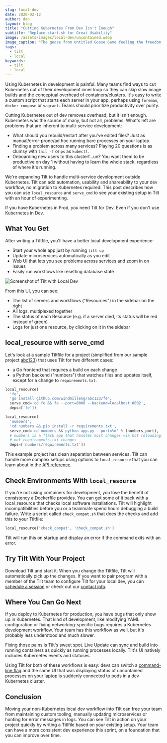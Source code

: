 ```yaml
---
slug: local-dev
date: 2020-02-12
author: dan
layout: blog
title: "Cutting Kubernetes From Dev Isn't Enough"
subtitle: "Replace start.sh for Great Usability"
image: /assets/images/local-dev/uncontained.webp
image_caption: "The goose from Untitled Goose Game feeling the freedom of not being in a container anymore."
tags:
  - tilt
  - local
keywords:
  - tilt
  - local
---
```


Using Kubernetes in development is painful. Many teams find ways to cut Kubernetes out of their development inner loop so they can skip slow image builds and the conceptual overhead of containers/clusters. It's easy to write a custom script that starts each server in your app, perhaps using `foreman`, `docker-compose` or `vagrant`. Teams should prioritize productivity over purity.

Cutting Kubernetes out of dev removes overhead, but it isn't enough. Kubernetes was the source of many, but not all, problems. What's left are problems that are inherent to multi-service development:
* What should you rebuild/restart after you've edited files? Just as manual/error-prone/ad hoc running bare processes on your laptop.
* Finding a problem across many services? Playing 20 questions is as clumsy with `tail -f` or `ps` as `kubectl`.
* Onboarding new users to this clusterf...un? You want them to be productive on day 1 without having to learn the whole stack, regardless of where it's running.


We're expanding Tilt to handle multi-service development outside Kubernetes. Tilt can add automation, usability and shareability to your dev workflow, no migration to Kubernetes required. This post describes how you can use `local_resource` and `serve_cmd` to see your existing setup in Tilt with an hour of experimenting.

If you have Kubernetes in Prod, you need Tilt for Dev. Even if you don't use Kubernetes in Dev.

## What You Get

After writing a Tiltfile, you'll have a better local development experience:
* Start your whole app just by running `tilt up`
* Update microservices automatically as you edit
* Web UI that lets you see problems across services and zoom in on issues
* Easily run workflows like resetting database state

![Screenshot of Tilt with Local Dev](/assets/images/local-dev/screenshot.png)


From this UI, you can see:
* The list of servers and workflows ("Resources") in the sidebar on the right
* All logs, multiplexed together
* The status of each Resource (e.g. if a server died, its status will be red instead of green)
* Logs for just one resource, by clicking on it in the sidebar

## local_resource with serve_cmd
Let's look at a sample Tiltfile for a project (simplified from our sample project [abc123](https://github.com/windmilleng/abc123/blob/master/Tiltfile.local)) that uses Tilt for two different cases:
* a Go frontend that requires a build on each change
* a Python backend ("numbers") that watches files and updates itself, except for a change to `requirements.txt`.

```python
local_resource(
  'fe',
  'go install github.com/windmilleng/abc123/fe',
  serve_cmd='cd fe && fe --port=8000 --backend=localhost:8002',
  deps=['fe'])

local_resource(
  'numbers',
  'cd numbers && pip install -r requirements.txt',
  serve_cmd='cd numbers && python app.py --port=%d' % (numbers_port),
  # numbers is a flask app that handles most changes via hot reloading, but
  # not requirements.txt changes
  deps=['numbers/requirements.txt'])
```

This example project has clean separation between services. Tilt can handle more complex setups using options to `local_resource` that you can learn about in the [API reference](https://docs.tilt.dev/api.html#api.local_resource).

## Check Environments With `local_resource`
If you're not using containers for development, you lose the benefit of consistency a Dockerfile provides. You can get some of it back with a local_resource that checks local software installations. Tilt will highlight incompatibilities before you or a teammate spend hours debugging a build failure. Write a script called `check_compat.sh` that does the checks and add this to your Tiltfile:
```python
local_resource('check_compat', 'check_compat.sh')
```

Tilt will run this on startup and display an error if the command exits with an error.

## Try Tilt With Your Project
Download Tilt and start it. When you change the Tiltfile, Tilt will automatically pick up the changes. If you want to pair program with a member of the Tilt team to configure Tilt for your local dev, you can [schedule a session](https://calendly.com/dbentley) or check out our [contact info](https://tilt.dev/contact).

## Where You Can Go Next
If you deploy to Kubernetes for production, you have bugs that only show up in Kubernetes. That kind of development, like modifying YAML configuration or fixing networking-specific bugs requires a Kubernetes development workflow. Your team has this workflow as well, but it's probably less understood and much slower.

Fixing those pains is Tilt's sweet spot. Live Update can sync and build into running containers as quickly as running processes locally. Tilt's UI natively includes Kubernetes events and statuses.

Using Tilt for both of these workflows is easy: devs can switch a [command-line flag](https://docs.tilt.dev/tiltfile_config.html) and the same UI that was displaying status of uncontained processes on your laptop is suddenly connected to pods in a dev Kubernetes cluster.

## Conclusion
Moving your non-Kubernetes local dev workflow into Tilt can free your team from maintaining custom tooling, manually updating microservices or hunting for error messages in logs. You can see Tilt in action on your project quickly by writing a Titlfile based on your existing setup. Your team can have a more consistent dev experience this sprint, on a foundation that you can improve over time.
